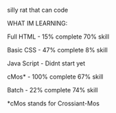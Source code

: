 silly rat that can code



WHAT IM LEARNING:

  Full HTML - 15% complete 70% skill
  
  Basic CSS - 47% complete 8% skill
  
  Java Script - Didnt start yet


  cMos* - 100% complete 67% skill
  
  Batch - 22% complete 74% skill
  
  *cMos stands for Crossiant-Mos 

